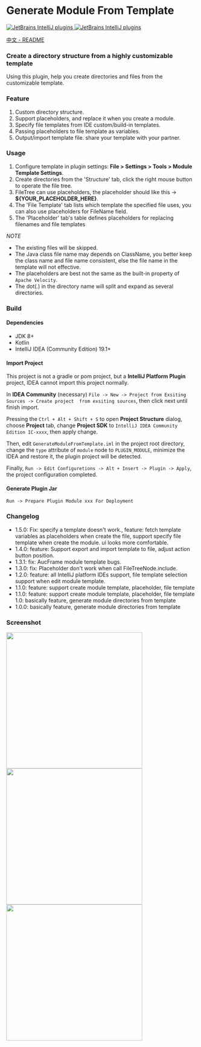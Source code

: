 # Generate Module From Template

[![JetBrains IntelliJ plugins](https://img.shields.io/jetbrains/plugin/d/13586-generate-module-from-template) ](https://plugins.jetbrains.com/plugin/13586-generate-module-from-template)
[![JetBrains IntelliJ plugins](https://img.shields.io/jetbrains/plugin/v/13586-generate-module-from-template) ](https://plugins.jetbrains.com/plugin/13586-generate-module-from-template)

[中文 - README](https://github.com/dengzii/GenerateModuleFromTemplate/blob/master/README-ZH.md)

### Create a directory structure from a highly customizable template

Using this plugin, help you create directories and files from the customizable template.

### Feature
1. Custom directory structure.
2. Support placeholders, and replace it when you create a module.
3. Specify file templates from IDE custom/build-in templates.
4. Passing placeholders to file template as variables.
5. Output/import template file. share your template with your partner.

### Usage
1. Configure template in plugin settings: <b>File > Settings > Tools > Module Template Settings</b>.
2. Create directories from the 'Structure' tab, click the right mouse button to operate the file tree.
3. FileTree can use placeholders, the placeholder should like this -> <b>${YOUR_PLACEHOLDER_HERE}</b>.
4. The 'File Template' tab lists which template the specified file uses, you can also use placeholders for FileName field.
5. The 'Placeholder' tab's table defines placeholders for replacing filenames and file templates

*NOTE*
- The existing files will be skipped. 
- The Java class file name may depends on ClassName, you better keep the class name and file name consistent, else the file name in the template will not effective.
- The placeholders are best not the same as the built-in property of `Apache Velocity`.
- The dot(.) in the directory name will split and expand as several directories.

### Build

#### Dependencies

- JDK 8+
- Kotlin
- IntelliJ IDEA (Community Edition) 19.1+

#### Import Project

This project is not a gradle or pom project, but a **IntelliJ Platform Plugin** project, IDEA cannot import this project normally. 

In **IDEA Community** (necessary) `File -> New -> Project from Exsiting Sources -> Create project  from exsiting sources`, then click next until finish import. 

Pressing the `Ctrl + Alt + Shift + S` to open **Project Structure** dialog, choose **Project** tab, change **Project SDK** to `IntelliJ IDEA Community Edition IC-xxxx`, then apply change.

Then, edit `GenerateModuleFromTemplate.iml` in the project root directory, change the `type` attribute  of `module` node to `PLUGIN_MODULE`, minimize the IDEA and restore it, the plugin project will be detected.

Finally, `Run -> Edit Configuretions -> Alt + Insert -> Plugin -> Apply`, the project configuration completed.

#### Generate Plugin Jar

`Run -> Prepare Plugin Module xxx For Deployment`

### Changelog
- 1.5.0: Fix: specify a template doesn't work., feature: fetch template variables as placeholders when create the file, support specify file template when create the module. ui looks more comfortable.
- 1.4.0: feature: Support export and import template to file, adjust action button position.
- 1.3.1: fix: AucFrame module template bugs.
- 1.3.0: fix: Placeholder don't work when call FileTreeNode.include.
- 1.2.0: feature: all IntelliJ platform IDEs support, file template selection support when edit module template.
- 1.1.0: feature: support create module template, placeholder, file template
- 1.1.0: feature: support create module template, placeholder, file template 1.0: basically feature, generate module directories from template
- 1.0.0: basically feature, generate module directories from template

### Screenshot
<img src="https://raw.githubusercontent.com/dengzii/GenerateModuleFromTemplate/master/screenshot/main.png" height="360">
<img src="https://raw.githubusercontent.com/dengzii/GenerateModuleFromTemplate/master/screenshot/preview.png" height="360">
<img src="https://raw.githubusercontent.com/dengzii/GenerateModuleFromTemplate/master/screenshot/settings.png" height="360">
